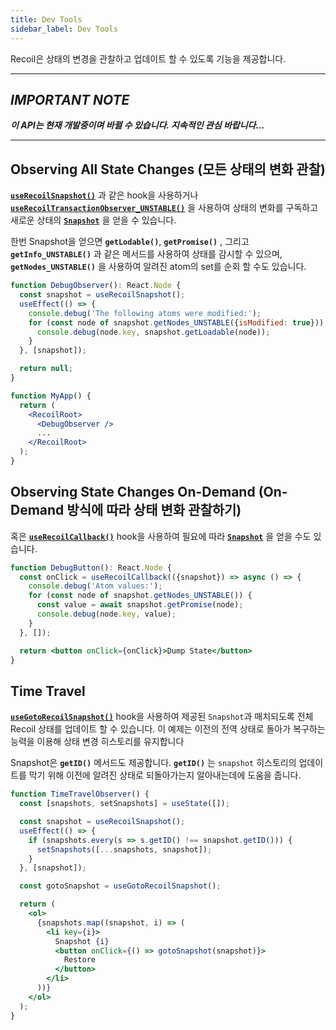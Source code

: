 ```yaml
---
title: Dev Tools
sidebar_label: Dev Tools
---
```


Recoil은 상태의 변경을 관찰하고 업데이트 할 수 있도록 기능을 제공합니다.

----
## *IMPORTANT NOTE*
***이 API는 현재 개발중이며 바뀔 수 있습니다. 지속적인 관심 바랍니다...***

----

## Observing All State Changes (모든 상태의 변화 관찰)

[**`useRecoilSnapshot()`**](/docs/api-reference/core/useRecoilSnapshot) 과 같은 hook을 사용하거나 [**`useRecoilTransactionObserver_UNSTABLE()`**](/docs/api-reference/core/useRecoilTransactionObserver) 을 사용하여 상태의 변화를 구독하고 새로운 상태의 [**`Snapshot`**](https://recoiljs.org/docs/api-reference/core/Snapshot) 을 얻을 수 있습니다.

한번 Snapshot을 얻으면 **`getLodable()`**,  **`getPromise()`** , 그리고 **`getInfo_UNSTABLE()`** 과 같은 메서드를 사용하여 상태를 감시할 수 있으며, **`getNodes_UNSTABLE()`** 을 사용하여 알려진 atom의 set를 순회 할 수도 있습니다.

```jsx
function DebugObserver(): React.Node {
  const snapshot = useRecoilSnapshot();
  useEffect(() => {
    console.debug('The following atoms were modified:');
    for (const node of snapshot.getNodes_UNSTABLE({isModified: true})) {
      console.debug(node.key, snapshot.getLoadable(node));
    }
  }, [snapshot]);

  return null;
}
```

```jsx
function MyApp() {
  return (
    <RecoilRoot>
      <DebugObserver />
      ...
    </RecoilRoot>
  );
}
```

## Observing State Changes On-Demand (On-Demand 방식에 따라 상태 변화 관찰하기)

혹은 [**`useRecoilCallback()`**](https://recoiljs.org/docs/api-reference/core/useRecoilCallback) hook을 사용하여 필요에 따라 [**`Snapshot`**](https://recoiljs.org/docs/api-reference/core/Snapshot) 을 얻을 수도 있습니다.

```jsx
function DebugButton(): React.Node {
  const onClick = useRecoilCallback(({snapshot}) => async () => {
    console.debug('Atom values:');
    for (const node of snapshot.getNodes_UNSTABLE()) {
      const value = await snapshot.getPromise(node);
      console.debug(node.key, value);
    }
  }, []);

  return <button onClick={onClick}>Dump State</button>
}
```

## Time Travel

[**`useGotoRecoilSnapshot()`**](/docs/api-reference/core/useGotoRecoilSnapshot) hook을 사용하여 제공된 `Snapshot`과 매치되도록 전체 Recoil 상태를 업데이트 할 수 있습니다. 이 예제는 이전의 전역 상태로 돌아가 복구하는 능력을 이용해 상태 변경 히스토리를 유지합니다

Snapshot은 **`getID()`** 메서드도 제공합니다. **`getID()`** 는 `snapshot` 히스토리의 업데이트를 막기 위해 이전에 알려진 상태로 되돌아가는지 알아내는데에 도움을 줍니다.

```jsx
function TimeTravelObserver() {
  const [snapshots, setSnapshots] = useState([]);

  const snapshot = useRecoilSnapshot();
  useEffect(() => {
    if (snapshots.every(s => s.getID() !== snapshot.getID())) {
      setSnapshots([...snapshots, snapshot]);
    }
  }, [snapshot]);

  const gotoSnapshot = useGotoRecoilSnapshot();

  return (
    <ol>
      {snapshots.map((snapshot, i) => (
        <li key={i}>
          Snapshot {i}
          <button onClick={() => gotoSnapshot(snapshot)}>
            Restore
          </button>
        </li>
      ))}
    </ol>
  );
}
```
